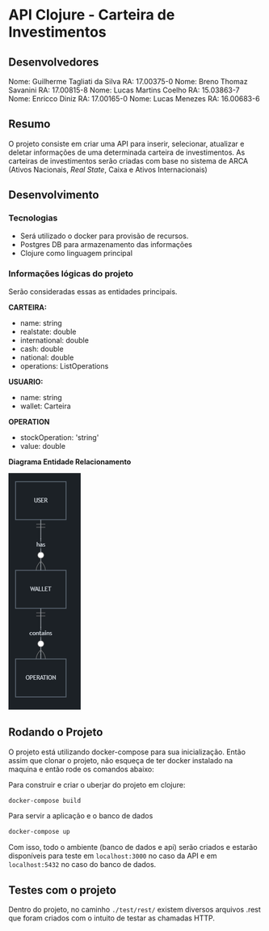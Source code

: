 # API Clojure - Carteira de Investimentos

## Desenvolvedores
Nome: Guilherme Tagliati da Silva       RA: 17.00375-0
Nome: Breno Thomaz Savanini             RA: 17.00815-8
Nome: Lucas Martins Coelho 	            RA: 15.03863-7
Nome: Enricco Diniz 		            RA: 17.00165-0
Nome: Lucas Menezes                     RA: 16.00683-6

## Resumo
O projeto consiste em criar uma API para inserir, selecionar, atualizar e deletar informações de uma determinada carteira de investimentos. As carteiras de investimentos serão criadas com base no sistema de ARCA (Ativos Nacionais, *Real State*,  Caixa e Ativos Internacionais)


## Desenvolvimento
### Tecnologias

- Será utilizado o docker para provisão de recursos. 
- Postgres DB para armazenamento das informações
- Clojure como linguagem principal

### Informações lógicas do projeto
Serão consideradas essas as entidades principais.

**CARTEIRA:**
- name: string
- realstate: double
- international: double
- cash: double
- national: double
- operations: ListOperations

**USUARIO:**
- name: string
- wallet: Carteira

**OPERATION**
- stockOperation: 'string'
- value: double

**Diagrama Entidade Relacionamento**

![DER](https://raw.githubusercontent.com/GuilhermeTagliati/clojure-wallet-application/main/resources/images/clojure.png)

## Rodando o Projeto

O projeto está utilizando docker-compose para sua inicialização. Então assim que clonar o projeto, não esqueça de ter docker instalado na maquina e então rode os comandos abaixo:

Para construir e criar o uberjar do projeto em clojure:
```bash
docker-compose build
```

Para servir a aplicação e o banco de dados
```bash
docker-compose up
```

Com isso, todo o ambiente (banco de dados e api) serão criados e estarão disponíveis para teste em `localhost:3000` no caso da API e em `localhost:5432` no caso do banco de dados.

## Testes com o projeto

Dentro do projeto, no caminho `./test/rest/` existem diversos arquivos .rest que foram criados com o intuito de testar as chamadas HTTP. 